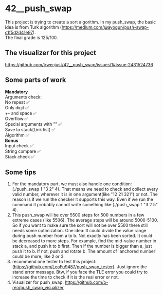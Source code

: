 # 42__push_swap
This project is trying to create a sort algorithm. In my push_swap, the basic idea is from Turk algorithm (https://medium.com/@ayogun/push-swap-c1f5d2d41e97).   
The final grade is 125/100.

## **The visualizer for this project**   
https://github.com/irwenjust/42__push_swap/issues/1#issue-2431524736   

## **Some parts of work**  
**Mandatory**   
Arguments check:  
No repeat                      ✅   
Only digit                     ✅   
+- and space                   ✅   
Overflow                       ✅   
Special arguments with ""      ✅   
Save to stack(Link list)       ✅   
Algorithm                      ✅   
**Bonus**   
Input check                    ✅   
String compare                 ✅   
Stack check                    ✅   

## **Some tips**  
1. For the mandatory part, we must also handle one condition: (./push_swap 1 "3 2" 4). That means we need to check and collect every valid number, wherever it is in one argument(like "12 21 321") or not. The reason is if we run the checker it supports this way. Even if we run the command it probably cannot write something like (./push_swap 1 "3 2 5" 4).
2. This push_swap will be over 5500 steps for 500 numbers in a few extreme cases (like 5506). The average steps will be around 5000-5100. So if you want to make sure the sort will not be over 5500 there still needs some optimization. One idea: It could divide the value range during push number from a to b. Not exactly has been sorted. It  could be decreased to more steps. For example, find the mid-value number in stack a, and push it to b first. Then if the number is bigger than a, just push it to b. If not, push and rotate b. The amount of 'anchored number' could be more, like 2 or 3.   
3. recommend one tester to test this project: (https://github.com/LeoFu9487/push_swap_tester). Just ignore the stand error message. Btw, if you face the TLE error you could try to increase the time to check if it is the real error or not.
4. Visualizer for push_swap: https://github.com/o-reo/push_swap_visualizer
